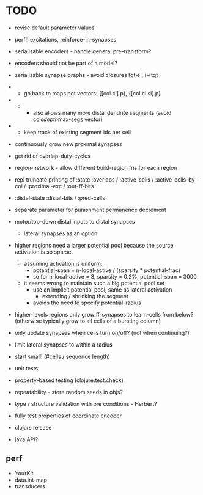 # TODO

* revise default parameter values

* perf!! excitations, reinforce-in-synapses

* serialisable encoders - handle general pre-transform?
* encoders should not be part of a model?

* serialisable synapse graphs - avoid closures tgt->i, i->tgt
* * go back to maps not vectors: {[col ci] p}, {[col ci si] p}
* * * also allows many more distal dendrite segments (avoid cols*depth*max-segs vector)
* * keep track of existing segment ids per cell

* continuously grow new proximal synapses
* get rid of overlap-duty-cycles

* region-network - allow different build-region fns for each region


* repl truncate printing of :state :overlaps / :active-cells / :active-cells-by-col / :proximal-exc / :out-ff-bits
* :distal-state :distal-bits / :pred-cells


* separate parameter for punishment permanence decrement

* motor/top-down distal inputs to distal synapses
  * lateral synapses as an option

* higher regions need a larger potential pool because the source
  activation is so sparse.
  * assuming activation is uniform:
    * potential-span = n-local-active / (sparsity * potential-frac)
    * so for n-local-active = 3, sparsity = 0.2%, potential-span = 3000
  * it seems wrong to maintain such a big potential pool set
    * use an implicit potential pool, same as lateral activation
      * extending / shrinking the segment
    * avoids the need to specify potential-radius

* higher-levels regions only grow ff-synapses to learn-cells from below?
  (otherwise typically grow to all cells of a bursting column)


* only update synapses when cells turn on/off? (not when continuing?)

* limit lateral synapses to within a radius

* start small! (#cells / sequence length)

* unit tests
* property-based testing (clojure.test.check)
* repeatability - store random seeds in objs?

* type / structure validation with pre conditions - Herbert?

* fully test properties of coordinate encoder

* clojars release

* java API?

## perf

* YourKit
* data.int-map
* transducers
